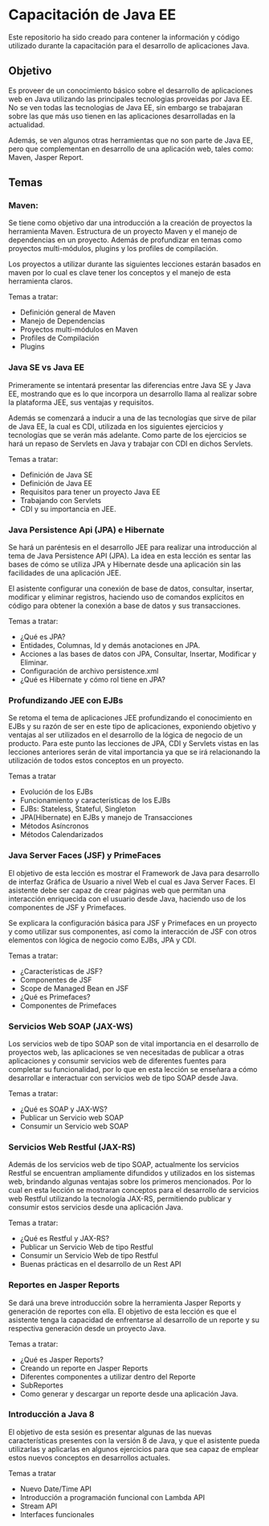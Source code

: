 # Capacitación de Java EE #

Este repositorio ha sido creado para contener la información y código utilizado durante la capacitación para el desarrollo de aplicaciones Java.

## Objetivo
Es proveer de un conocimiento básico sobre el desarrollo de aplicaciones web en Java utilizando las principales tecnologias proveidas por Java EE. No se ven todas las tecnologias de Java EE, sin embargo se trabajaran sobre las que más uso tienen en las aplicaciones desarrolladas en la actualidad. 

Además, se ven algunos otras herramientas que no son parte de Java EE, pero que complementan en desarrollo de una aplicación web, tales como: Maven, Jasper Report.

## Temas

### Maven: 
Se tiene como objetivo dar una introducción a la creación de proyectos  la herramienta Maven. Estructura de un proyecto Maven y el manejo de dependencias en un proyecto. Además de profundizar en temas como proyectos multi-módulos, plugins y los profiles de compilación.

Los proyectos a utilizar durante las siguientes lecciones estarán basados en maven por lo cual es clave tener los conceptos y el manejo de esta herramienta claros.

Temas a tratar:

- Definición general de Maven
- Manejo de Dependencias
- Proyectos multi-módulos en Maven
- Profiles de Compilación
- Plugins 

### Java SE vs Java EE ###
Primeramente se intentará presentar las diferencias entre Java SE y Java EE, mostrando que es lo que incorpora un desarrollo llama al realizar sobre la plataforma JEE, sus ventajas y requisitos. 

Además se comenzará a inducir a una de las tecnologías que sirve de pilar de Java EE, la cual es CDI, utilizada en los siguientes ejercicios y tecnologías que se verán más adelante. Como parte de los ejercicios se hará un repaso de Servlets en Java y trabajar con CDI en dichos Servlets.

Temas a tratar: 

- Definición de Java SE 
- Definición de Java EE
- Requisitos para tener un proyecto Java EE 
- Trabajando con Servlets 
- CDI y su importancia en JEE.

### Java Persistence Api (JPA) e Hibernate ###
Se hará un paréntesis en el desarrollo JEE para realizar una introducción al tema de Java Persistence API (JPA). La idea en esta lección es sentar las bases de cómo se utiliza JPA y Hibernate desde una aplicación sin las facilidades de una aplicación JEE. 

El asistente configurar una conexión de base de datos, consultar, insertar, modificar y eliminar registros, haciendo uso de comandos explícitos en código para obtener la conexión a base de datos y sus transacciones. 

Temas a tratar:  

- ¿Qué es JPA?
- Entidades, Columnas, Id y demás anotaciones en JPA.
- Acciones a las bases de datos con JPA, Consultar, Insertar, Modificar y Eliminar. 
- Configuración de archivo persistence.xml 
- ¿Qué es Hibernate y cómo rol tiene en JPA?

### Profundizando JEE con EJBs ###
Se retoma el tema de aplicaciones JEE profundizando el conocimiento en EJBs y su razón de ser en este tipo de aplicaciones, exponiendo objetivo y ventajas al ser utilizados en el desarrollo de la lógica de negocio de un producto. Para este punto las lecciones de JPA, CDI y Servlets vistas en las lecciones anteriores serán de vital importancia ya que se irá relacionando la utilización de todos estos conceptos en un proyecto.

Temas a tratar

- Evolución de los EJBs
- Funcionamiento y características de los EJBs 
- EJBs: Stateless, Stateful, Singleton 
- JPA(Hibernate) en EJBs y manejo de Transacciones 
- Métodos Asíncronos
- Métodos Calendarizados

### Java Server Faces (JSF) y PrimeFaces
El objetivo de esta lección es mostrar el Framework de Java para desarrollo de interfaz Gráfica de Usuario a nivel Web el cual es Java Server Faces. El asistente debe ser capaz de crear páginas web que permitan una interacción enriquecida con el usuario desde Java, haciendo uso de los componentes de JSF y Primefaces. 

Se explicara la configuración básica para JSF y Primefaces en un proyecto y como utilizar sus componentes, así como la interacción de JSF con otros elementos con lógica de negocio como EJBs, JPA y CDI.

Temas a tratar:

- ¿Características de JSF?
- Componentes de JSF
- Scope de Managed Bean en JSF
- ¿Qué es Primefaces?
- Componentes de Primefaces

### Servicios Web SOAP  (JAX-WS) ###
Los servicios web de tipo SOAP son de vital importancia en el desarrollo de proyectos web, las aplicaciones se ven necesitadas de publicar a otras aplicaciones y consumir servicios web de diferentes fuentes para completar su funcionalidad, por lo que en esta lección se enseñara a cómo desarrollar e interactuar con servicios web de tipo SOAP desde Java.

Temas a tratar:

- ¿Qué es SOAP y JAX-WS?
- Publicar un Servicio web SOAP
- Consumir un Servicio web SOAP

### Servicios Web Restful (JAX-RS) ###
Además de los servicios web de tipo SOAP, actualmente los servicios Restful se encuentran ampliamente difundidos y utilizados en los sistemas web, brindando algunas ventajas sobre los primeros mencionados. Por lo cual en esta lección se mostraran conceptos para el desarrollo de servicios web Restful utilizando la tecnología JAX-RS, permitiendo publicar y consumir estos servicios desde una aplicación Java.

Temas a tratar: 

- ¿Qué es Restful y JAX-RS? 
- Publicar un Servicio Web de tipo Restful 
- Consumir un Servicio Web de tipo Restful
- Buenas prácticas en el desarrollo de un Rest API

### Reportes en Jasper Reports 
Se dará una breve introducción sobre la herramienta Jasper Reports y generación de reportes con ella. El objetivo de esta lección es que el asistente tenga la capacidad de enfrentarse al desarrollo de un reporte y su respectiva generación desde un proyecto Java.

Temas a tratar:

- ¿Qué es Jasper Reports?
- Creando un reporte en Jasper Reports
- Diferentes componentes a utilizar dentro del Reporte
- SubReportes
- Como generar y descargar un reporte desde una aplicación Java.

### Introducción a Java 8
El objetivo de esta sesión es presentar algunas de las nuevas características presentes con la versión 8 de Java, y que el asistente pueda utilizarlas y aplicarlas en algunos ejercicios para que sea capaz de emplear estos nuevos conceptos en desarrollos actuales.

Temas a tratar

- Nuevo Date/Time API
- Introducción a programación funcional con Lambda API
- Stream API
- Interfaces funcionales






